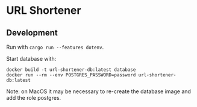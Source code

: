 # URL Shortener

## Development

Run with `cargo run --features dotenv`.

Start database with:

```shell
docker build -t url-shortener-db:latest database
docker run --rm --env POSTGRES_PASSWORD=password url-shortener-db:latest
```  
Note:
on MacOS it may be necessary to re-create the database image and add the role postgres.
